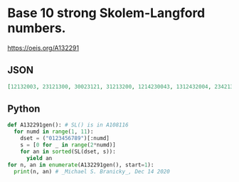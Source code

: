 # Base 10 strong Skolem\-Langford numbers\.
https://oeis.org/A132291
## JSON
```JSON
[12132003, 23121300, 30023121, 31213200, 1214230043, 1312432004, 2342131400, 2412134003, 3004312142, 3400324121, 4002342131, 4131243200, 1213267345006475, 1213275364005746, 1214267540036573, 1214273645300765, 1214275640035763, 1215247365430076]
```
## Python
```Python
def A132291gen(): # SL() is in A108116
  for numd in range(1, 11):
    dset = ("0123456789")[:numd]
    s = [0 for _ in range(2*numd)]
    for an in sorted(SL(dset, s)):
      yield an
for n, an in enumerate(A132291gen(), start=1):
  print(n, an) # _Michael S. Branicky_, Dec 14 2020
```
